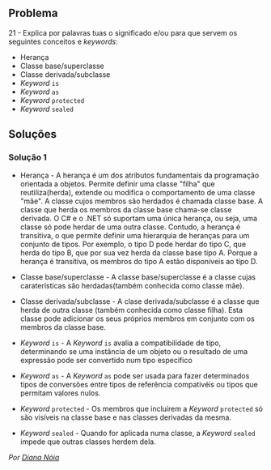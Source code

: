 ## Problema

21 - Explica por palavras tuas o significado e/ou para que servem os seguintes
conceitos e _keywords_:

* Herança
* Classe base/superclasse
* Classe derivada/subclasse
* _Keyword_ `is`
* _Keyword_ `as`
* _Keyword_ `protected`
* _Keyword_ `sealed`

## Soluções

### Solução 1

* Herança - A herança é um dos atributos fundamentais da programação orientada
  a objetos. Permite definir uma classe "filha" que reutiliza(herda), extende ou
  modifica o comportamento de uma classe "mãe". A classe cujos membros são
  herdados é chamada classe base. A classe que herda os membros da classe base
  chama-se classe derivada.
  O C# e o .NET só suportam uma única herança, ou seja, uma classe só pode
  herdar de uma outra classe. Contudo, a herança é transitiva, o que permite
  definir uma hierarquia de heranças para um conjunto de tipos. Por exemplo, o
  tipo D pode herdar do tipo C, que herda do tipo B, que por sua vez herda da
  classe base tipo A. Porque a herança é transitiva, os membros do tipo A estão
  disponíveis ao tipo D.

* Classe base/superclasse - A classe base/superclasse é a classe cujas
  caraterísticas são herdadas(também conhecida como classe mãe).

* Classe derivada/subclasse - A clase derivada/subclasse é a classe que herda
  de outra classe (também conhecida como classe filha). Esta classe pode
  adicionar os seus próprios membros em conjunto com os membros da classe base.

* _Keyword_ `is` - A _Keyword_ `is` avalia a compatibilidade de tipo,
  determinando se uma instância de um objeto ou o resultado de uma expressão
  pode ser convertido num tipo especifico

* _Keyword_ `as` - A _Keyword_ `as` pode ser usada para fazer determinados
  tipos de conversões entre tipos de referência compativéis ou tipos que
  permitam valores nulos.

* _Keyword_ `protected` - Os membros que incluírem a _Keyword_ `protected` só
  são visíveis na classe base e nas classes derivadas da mesma.

* _Keyword_ `sealed` - Quando for aplicada numa classe, a _Keyword_ `sealed`
  impede que outras classes herdem dela.

*Por [Diana Nóia](https://github.com/DianaNoia)*